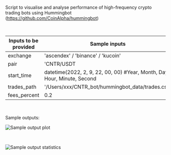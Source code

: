 Script to visualise and analyse performance of high-frequency crypto trading bots using Hummingbot
(https://github.com/CoinAlpha/hummingbot)
 
<br />


| Inputs to be provided        | Sample inputs  |
| ------------- |------------- | 
| exchange      | 'ascendex' / 'binance' / 'kucoin' | 
| pair          |  'CNTR/USDT  |  
| start_time    | datetime(2022, 2, 9, 22, 00, 00) #Year, Month, Day, Hour, Minute, Second  |  
| trades_path     | '/Users/xxx/CNTR_bot/hummingbot_data/trades.csv' |
| fees_percent     | 0.2 |

<br />

Sample outputs: 


![Sample output plot](https://user-images.githubusercontent.com/6465285/174404165-43c1e30b-c0ea-45d3-ab93-d41f639f288f.png)

<br />

![Sample output statistics](https://user-images.githubusercontent.com/6465285/174404176-907c69b2-c9da-49b5-b675-1899935b50ae.png)
